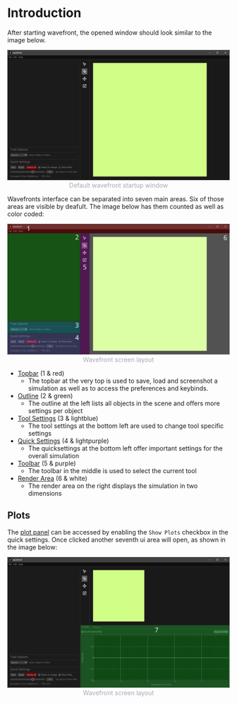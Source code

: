 # Introduction

After starting wavefront, the opened window should look similar to the image below.

<p style="margin-bottom: 0px">
    <img src="images/wavefront-windowed.png" alt="Wavefront Window" />
    <div style="width: 100%; text-align: center; color: #a6a7b8; font-size: 14px;">
        Default wavefront startup window
    </div>
</p>

Wavefronts interface can be separated into seven main areas. Six of those areas are visible by deafult. The image below has them counted as well as color coded:

<p style="margin-bottom: 0px">
    <img src="images/wavefront-windowed-color.png" alt="Wavefront Window Color" />
    <div style="width: 100%; text-align: center; color: #a6a7b8; font-size: 14px;">
        Wavefront screen layout
    </div>
</p>

* [Topbar](./topbar.md) (1 & red)
    * The topbar at the very top is used to save, load and screenshot a simulation as well as to access the preferences and keybinds.
* [Outline](./outline.md) (2 & green)
    * The outline at the left lists all objects in the scene and offers more settings per object
* [Tool Settings](./tool_settings.md) (3 & lightblue)
    * The tool settings at the bottom left are used to change tool specific settings
* [Quick Settings](./quick_settings.md) (4 & lightpurple)
    * The quicksettings at the bottom left offer important settings for the overall simulation
* [Toolbar](./toolbar.md) (5 & purple)
    * The toolbar in the middle is used to select the current tool
* [Render Area](./render_area.md) (6 & white)
    * The render area on the right displays the simulation in two dimensions

## Plots

The [plot panel](../plots/volume.md) can be accessed by enabling the `Show Plots` checkbox in the quick settings. Once clicked another seventh ui area will open, as shown in the image below:

<p style="margin-bottom: 0px">
    <img src="images/wavefront-windowed-plots-color.png" alt="Wavefront Window Plots Color" />
    <div style="width: 100%; text-align: center; color: #a6a7b8; font-size: 14px;">
        Wavefront screen layout
    </div>
</p>

